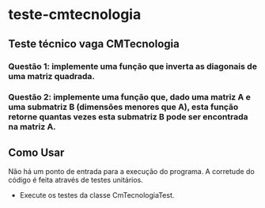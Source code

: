 # teste-cmtecnologia
## Teste técnico vaga CMTecnologia

### Questão 1: implemente uma função que inverta as diagonais de uma matriz quadrada.

### Questão 2: implemente uma função que, dado uma matriz A e uma submatriz B (dimensões menores que A), esta função retorne quantas vezes esta submatriz B pode ser encontrada na matriz A.

## Como Usar

Não há um ponto de entrada para a execução do programa.
A corretude do código é feita através de testes unitários.

- Execute os testes da classe CmTecnologiaTest.


